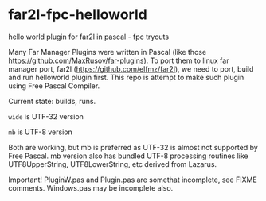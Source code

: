 # far2l-fpc-helloworld
hello world plugin for far2l in pascal - fpc tryouts

Many Far Manager Plugins were written in Pascal (like those https://github.com/MaxRusov/far-plugins). To port them to linux far manager port, far2l (https://github.com/elfmz/far2l), we need to port, build and run helloworld plugin first. This repo is attempt to make such plugin using Free Pascal Compiler.

Current state: builds, runs.

`wide` is UTF-32 version

`mb` is UTF-8 version

Both are working, but mb is preferred as UTF-32 is almost not supported by Free Pascal. mb version also has bundled UTF-8 processing routines like UTF8UpperString, UTF8LowerString, etc derived from Lazarus.

Important! PluginW.pas and Plugin.pas are somethat incomplete, see FIXME comments.
Windows.pas may be incomplete also.
